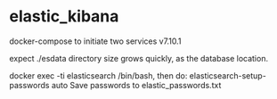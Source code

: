 # elastic_kibana
docker-compose to initiate two services v7.10.1

expect ./esdata directory size grows quickly, as the database location.

docker exec -ti elasticsearch /bin/bash, then do:
 elasticsearch-setup-passwords auto
Save passwords to elastic_passwords.txt


